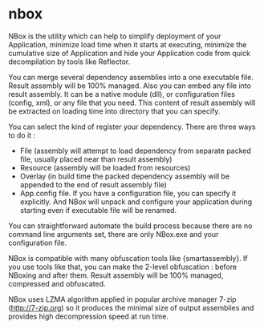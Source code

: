# nbox

NBox is the utility which can help to simplify deployment of your Application, minimize load time when it starts at
executing, minimize the cumulative size of Application and hide your Application code from quick decompilation
by tools like Reflector.

You can merge several dependency assemblies into a one executable file. Result assembly will be 100% managed.
Also you can embed any file into result assembly. It can be a native module (dll), or configuration files
(config, xml), or any file that you need. This content of result assembly will be extracted on loading time into
directory that you can specify.

You can select the kind of register your dependency. There are three ways to do it :
* File (assembly will attempt to load dependency from separate packed file, usually placed near than result assembly)
* Resource (assembly will be loaded from resources)
* Overlay (in build time the packed dependency assembly will be appended to the end of result assembly file)
* App.config file. If you have a configuration file, you can specify it explicitly. And NBox will unpack and configure your application during starting
  even if executable file will be renamed.

You can straightforward automate the build process because there are no command line arguments set,
there are only NBox.exe and your configuration file.

NBox is compatible with many obfuscation tools like {smartassembly}. If you use tools like that, you can make the 2-level obfuscation : before NBoxing and
after them. Result assembly will be 100% managed, compressed and obfuscated.

NBox uses LZMA algorithm applied in popular archive manager 7-zip (http://7-zip.org) so it produces the
minimal size of output assemblies and provides high decompression speed at run time.
